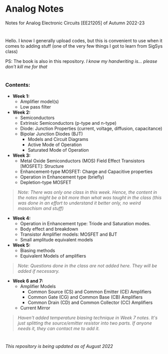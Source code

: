 # Analog Notes
Notes for Analog Electronic Circuits [EE21205] of Autumn 2022-23

#
Hello. I know I generally upload codes, but this is convenient to use when it comes to adding stuff (one of the very few things I got to learn from SigSys class)

PS: The book is also in this repository.
_I know my handwriting is... please don't kill me for that_

#
### Contents:
- **Week 1:**
	- Amplifier model(s)
	- Low pass filter
- **Week 2:** 
	- Semiconductors
	- Extrinsic Semiconductors (p-type and n-type)
	- Diode: Junction Properties (current, voltage, diffusion, capacitance)
	- Bipolar Junction Diodes (BJT)
		- Models and Circuit Diagrams
		- Active Mode of Operation
		- Saturated Mode of Operation
- **Week 3:** 
	- Metal Oxide Semiconductors (MOS) Field Effect Transistors [MOSFET]: Structure
	- Enhancement-type MOSFET: Charge and Capacitive properties
	- Operation in Enhancement type (briefly)
	- Depletion-type MOSFET
> _Note: There was only one class in this week. Hence, the content in the notes might be a bit more than what was taught in the class (this was done in an effort to understand it better only, no weird masochism and stuff)_
- **Week 4:**
	- Operation in Enhancement type: Triode and Saturation modes.
	- Body effect and breakdown
	- Transistor Amplifier models: MOSFET and BJT
	- Small amplitude equivalent models
- **Week 5:**
	- Biasing methods
	- Equivalent Models of amplifiers
> _Note: Questions done in the class are not added here. They will be added if necessary._
- **Week 6 and 7:** 
	- Amplifier Models
		- Common Source (CS) and Common Emitter (CE) Amplifiers
		- Common Gate (CG) and Common Base (CB) Amplifiers
		- Common Drain (CD) and Common Collector (CC) Amplifiers
	- Current Mirror

> _Haven't added temperature biasing technique in Week 7 notes. It's just splitting the source/emitter resistor into two parts. If anyone needs it, they can contact me to add it._

#
_This repository is being updated as of August 2022_